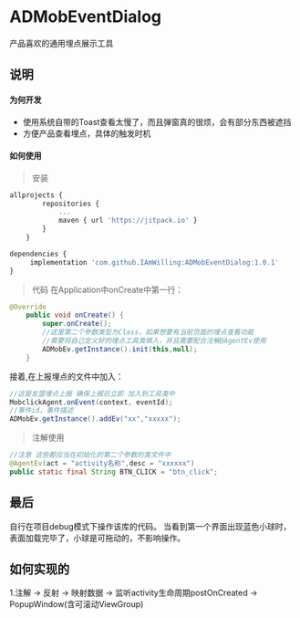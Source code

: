 # ADMobEventDialog
产品喜欢的通用埋点展示工具

## 说明
#### 为何开发
- 使用系统自带的Toast查看太慢了，而且弹窗真的很烦，会有部分东西被遮挡
- 方便产品查看埋点，具体的触发时机

#### 如何使用
> 安装
```javascript
allprojects {
		repositories {
			...
			maven { url 'https://jitpack.io' }
		}
	}
```
```javascript
dependencies {
	 implementation 'com.github.IAmWilling:ADMobEventDialog:1.0.1'
}
```
> 代码
在Application中onCreate中第一行：
```java
@Override
    public void onCreate() {
        super.onCreate();
        //这里第二个参数类型为Class，如果想要有当前页面的埋点查看功能
        //需要将自己定义好的埋点工具类填入，并且需要配合注解@AgentEv使用
        ADMobEv.getInstance().init(this,null);
    }
```
接着,在上报埋点的文件中加入：
```java
//这是友盟埋点上报 确保上报后立即 加入到工具类中
MobclickAgent.onEvent(context, eventId);
//事件id，事件描述
ADMobEv.getInstance().addEv("xx","xxxxx");
```
> 注解使用
```java
//注意 这些都应当在初始化的第二个参数的类文件中
@AgentEv(act = "activity名称",desc = "xxxxxx")
public static final String BTN_CLICK = "btn_click";
```
## 最后
自行在项目debug模式下操作该库的代码。
当看到第一个界面出现蓝色小球时，表面加载完毕了，小球是可拖动的，不影响操作。
## 如何实现的
1.注解 -> 反射 -> 映射数据 -> 监听activity生命周期postOnCreated -> PopupWindow(含可滚动ViewGroup)
